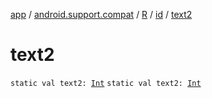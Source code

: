 [app](../../../index.md) / [android.support.compat](../../index.md) / [R](../index.md) / [id](index.md) / [text2](./text2.md)

# text2

`static val text2: `[`Int`](https://kotlinlang.org/api/latest/jvm/stdlib/kotlin/-int/index.html)
`static val text2: `[`Int`](https://kotlinlang.org/api/latest/jvm/stdlib/kotlin/-int/index.html)